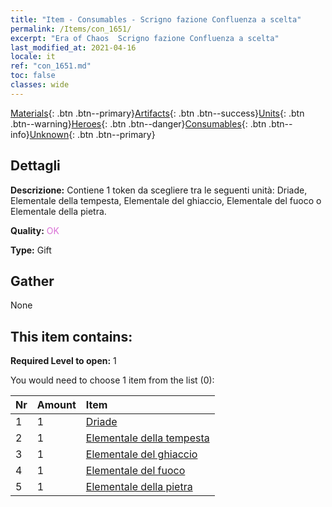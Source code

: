 ```yaml
---
title: "Item - Consumables - Scrigno fazione Confluenza a scelta"
permalink: /Items/con_1651/
excerpt: "Era of Chaos  Scrigno fazione Confluenza a scelta"
last_modified_at: 2021-04-16
locale: it
ref: "con_1651.md"
toc: false
classes: wide
---
```

 [Materials](/it/Items/){: .btn .btn--primary}[Artifacts](/it/Items/Artifacts/){: .btn .btn--success}[Units](/it/Items/Units/){: .btn .btn--warning}[Heroes](/it/Items/Heroes/){: .btn .btn--danger}[Consumables](/it/Items/Consumables/){: .btn .btn--info}[Unknown](/it/Items/Unknown/){: .btn .btn--primary}

## Dettagli
 **Descrizione:** Contiene 1 token da scegliere tra le seguenti unità: Driade, Elementale della tempesta, Elementale del ghiaccio, Elementale del fuoco o Elementale della pietra.

 **Quality:** <span style="color: #DA70D6">OK</span>

 **Type:** Gift

## Gather

  None

## This item contains:

 **Required Level to open:** 1

 You would need to choose 1 item from the list (0):

  | Nr | Amount |     Item    |
  |:---|:-------|:------------|
  | 1 | 1 | [Driade](/it/Items/unt_262/) |  | 
  | 2 | 1 | [Elementale della tempesta](/it/Items/unt_263/) |  | 
  | 3 | 1 | [Elementale del ghiaccio](/it/Items/unt_264/) |  | 
  | 4 | 1 | [Elementale del fuoco](/it/Items/unt_265/) |  | 
  | 5 | 1 | [Elementale della pietra](/it/Items/unt_266/) |  | 
